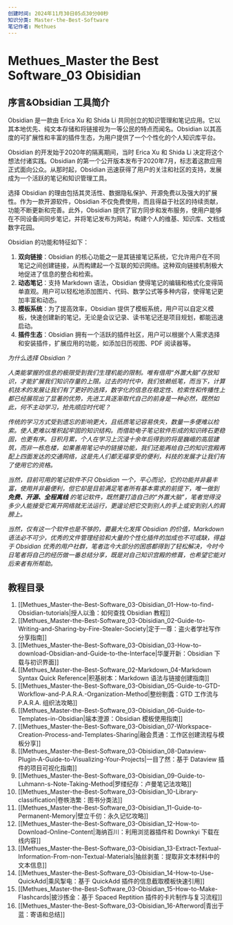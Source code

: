 ```yaml
---
创建时间: 2024年11月30日05点30分00秒
知识分类: Master-the-Best-Software
笔记作者: Methues
---
```

# Methues_Master the Best Software_03 Obisidian

## 序言&Obsidian 工具简介

Obsidian 是一款由 Erica Xu 和 Shida Li 共同创立的知识管理和笔记应用。它以其本地优先、纯文本存储和将链接视为一等公民的特点而闻名。Obsidian 以其高度的可扩展性和丰富的插件生态，为用户提供了一个个性化的个人知识库平台。

Obsidian 的开发始于2020年的隔离期间，当时 Erica Xu 和 Shida Li 决定将这个想法付诸实践。Obsidian 的第一个公开版本发布于2020年7月，标志着这款应用正式面向公众。从那时起，Obsidian 迅速获得了用户的关注和社区的支持，发展成为一个活跃的笔记和知识管理工具。

选择 Obsidian 的理由包括其灵活性、数据隐私保护、开源免费以及强大的扩展性。作为一款开源软件，Obsidian 不仅免费使用，而且得益于社区的持续贡献，功能不断更新和完善。此外，Obsidian 提供了官方同步和发布服务，使用户能够在不同设备间同步笔记，并将笔记发布为网站，构建个人的维基、知识库、文档或数字花园。

Obsidian 的功能和特征如下：

1. **双向链接**：Obsidian 的核心功能之一是其链接笔记系统，它允许用户在不同笔记之间创建链接，从而构建起一个互联的知识网络。这种双向链接机制极大地促进了信息的整合和检索。
2. **动态笔记**：支持 Markdown 语法，Obsidian 使得笔记的编辑和格式化变得简单直观。用户可以轻松地添加图片、代码、数学公式等多种内容，使得笔记更加丰富和动态。
3. **模板系统**：为了提高效率，Obsidian 提供了模板系统，用户可以自定义模板，快速创建新的笔记，无论是会议记录、读书笔记还是项目规划，都能迅速启动。
4. **插件生态**：Obsidian 拥有一个活跃的插件社区，用户可以根据个人需求选择和安装插件，扩展应用的功能，如添加日历视图、PDF 阅读器等。

*为什么选择 Obsidian？*

*人类能掌握的信息的极限受到我们生理机能的限制。唯有借用“外置大脑”存放知识，才能扩展我们知识存量的上限。过去的时代中，我们依赖纸笔，而当下，计算机技术的发展让我们有了更好的选择，数字化的信息在稳定性、检索性和传播性上都已经展现出了显著的优势，先进工具逐渐取代自己的前身是一种必然，既然如此，何不主动学习，抢先顺应时代呢？*

*传统的学习方式受到遗忘的影响更大，且纸质笔记容易佚失，数量一多便难以检索。使人更难以堆积起牢固的知识结构。而借助电子笔记软件形成的知识砖石更稳固，也更有序。日积月累，个人在学习上沉浸十余年后得到的将是巍峨的高层建筑，而非一栋危楼，如果善用笔记中的链接功能，我们还能再给自己的知识宫殿再配上四面发达的交通网络，这是先人们都无福享受的便利，科技的发展才让我们有了使用它的资格。*

*当然，目前可用的笔记软件不只 Obsidian 一个，平心而论，它的功能并非最丰富，使用并非最便利，但它却是目前满足笔者所有基本需求的前提下，唯一做到* ***免费、开源、全程离线*** *的笔记软件，既然要打造自己的“外置大脑”，笔者觉得没多少人能接受它离开网络就无法运行，更遑论把它交到别人的手上或安到别人的肩膀上。*

*当然，仅有这一个软件也是不够的，要最大化发挥 Obsidian 的价值，Markdown 语法必不可少，优秀的文件管理经验和大量的个性化插件的加成也不可或缺，得益于 Obsidian 优秀的用户社群，笔者迄今大部分的困惑都得到了轻松解决，今时今日笔者将自己的经历做一番总结分享，既是对自己知识宫殿的修葺，也希望它能对后来者有所帮助。*


## 教程目录

1. [[Methues_Master-the-Best-Software_03-Obisidian_01-How-to-find-Obsidian-tutorials|授人以渔：如何查找 Obsidian 教程]]
2. [[Methues_Master-the-Best-Software_03-Obisidian_02-Guide-to-Writing-and-Sharing-by-Fire-Stealer-Society|定于一尊：盗火者学社写作分享指南]]
3. [[Methues_Master-the-Best-Software_03-Obisidian_03-How-to-download-Obsidian-and-Guide-to-the-Interface|华厦开新：Obsidian 下载与初识界面]]
4. [[Methues_Master-the-Best-Software_02-Markdown_04-Markdown Syntax Quick Reference|积基树本：Markdown 语法与链接创建指南]]
5. [[Methues_Master-the-Best-Software_03-Obisidian_05-Guide-to-GTD-Workflow-and-P.A.R.A.-Organization-Method|整纷剔蠹：GTD 工作流与 P.A.R.A. 组织法攻略]]
6. [[Methues_Master-the-Best-Software_03-Obisidian_06-Guide-to-Templates-in-Obsidian|端本澄源：Obsidian 模板使用指南]]
7. [[Methues_Master-the-Best-Software_03-Obisidian_07-Workspace-Creation-Process-and-Templates-Sharing|融会贯通：工作区创建流程与模板分享]]
8. [[Methues_Master-the-Best-Software_03-Obisidian_08-Dataview-Plugin-A-Guide-to-Visualizing-Your-Projects|一目了然：基于 Dataview 插件的项目可视化指南]]
9. [[Methues_Master-the-Best-Software_03-Obisidian_09-Guide-to-Luhmann-s-Note-Taking-Method|罗缕纪存：卢曼笔记法攻略]]
10. [[Methues_Master-the-Best-Software_03-Obisidian_10-Library-classification|卷帙浩繁：图书分类法]]
11. [[Methues_Master-the-Best-Software_03-Obisidian_11-Guide-to-Permanent-Memory|壁立千仞：永久记忆攻略]]
12. [[Methues_Master-the-Best-Software_03-Obisidian_12-How-to-Download-Online-Content|海纳百川：利用浏览器插件和 Downkyi 下载在线内容]]
13. [[Methues_Master-the-Best-Software_03-Obisidian_13-Extract-Textual-Information-From-non-Textual-Materials|抽丝剥茧：提取非文本材料中的文本信息]]
14. [[Methues_Master-the-Best-Software_03-Obisidian_14-How-to-Use-QuickAdd|乘风掣电：基于 QuickAdd 插件的信息截取模板快速引用]]
15. [[Methues_Master-the-Best-Software_03-Obisidian_15-How-to-Make-Flashcards|披沙拣金：基于 Spaced Reptition 插件的卡片制作与复习流程]]
16. [[Methues_Master-the-Best-Software_03-Obisidian_16-Afterword|青出于蓝：寄语和总结]]
